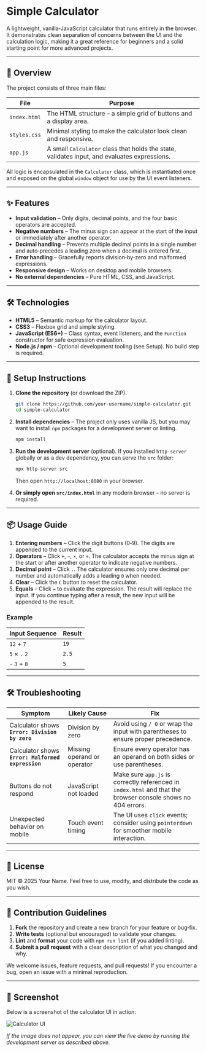 # Simple Calculator

A lightweight, vanilla‑JavaScript calculator that runs entirely in the browser. It demonstrates clean separation of concerns between the UI and the calculation logic, making it a great reference for beginners and a solid starting point for more advanced projects.

---

## 📖 Overview

The project consists of three main files:

| File | Purpose |
|------|---------|
| `index.html` | The HTML structure – a simple grid of buttons and a display area. |
| `styles.css` | Minimal styling to make the calculator look clean and responsive. |
| `app.js` | A small `Calculator` class that holds the state, validates input, and evaluates expressions.

All logic is encapsulated in the `Calculator` class, which is instantiated once and exposed on the global `window` object for use by the UI event listeners.

---

## ✨ Features

- **Input validation** – Only digits, decimal points, and the four basic operators are accepted.
- **Negative numbers** – The minus sign can appear at the start of the input or immediately after another operator.
- **Decimal handling** – Prevents multiple decimal points in a single number and auto‑precedes a leading zero when a decimal is entered first.
- **Error handling** – Gracefully reports division‑by‑zero and malformed expressions.
- **Responsive design** – Works on desktop and mobile browsers.
- **No external dependencies** – Pure HTML, CSS, and JavaScript.

---

## 🛠️ Technologies

- **HTML5** – Semantic markup for the calculator layout.
- **CSS3** – Flexbox grid and simple styling.
- **JavaScript (ES6+)** – Class syntax, event listeners, and the `Function` constructor for safe expression evaluation.
- **Node.js / npm** – Optional development tooling (see Setup). No build step is required.

---

## 🚀 Setup Instructions

1. **Clone the repository** (or download the ZIP). 
   ```bash
   git clone https://github.com/your-username/simple-calculator.git
   cd simple-calculator
   ```

2. **Install dependencies** – The project only uses vanilla JS, but you may want to install `npm` packages for a development server or linting.
   ```bash
   npm install
   ```

3. **Run the development server** (optional). If you installed `http-server` globally or as a dev dependency, you can serve the `src` folder:
   ```bash
   npx http-server src
   ```
   Then open `http://localhost:8080` in your browser.

4. **Or simply open `src/index.html`** in any modern browser – no server is required.

---

## 📦 Usage Guide

1. **Entering numbers** – Click the digit buttons (0‑9). The digits are appended to the current input.
2. **Operators** – Click `+`, `–`, `×`, or `÷`. The calculator accepts the minus sign at the start or after another operator to indicate negative numbers.
3. **Decimal point** – Click `.`. The calculator ensures only one decimal per number and automatically adds a leading `0` when needed.
4. **Clear** – Click the `C` button to reset the calculator.
5. **Equals** – Click `=` to evaluate the expression. The result will replace the input. If you continue typing after a result, the new input will be appended to the result.

### Example

| Input Sequence | Result |
|----------------|--------|
| `12` + `7` | `19` |
| `5` × `.` `2` | `2.5` |
| `-` `3` + `8` | `5` |

---

## 🛠️ Troubleshooting

| Symptom | Likely Cause | Fix |
|---------|--------------|-----|
| Calculator shows **`Error: Division by zero`** | Division by zero | Avoid using `/ 0` or wrap the input with parentheses to ensure proper precedence. |
| Calculator shows **`Error: Malformed expression`** | Missing operand or operator | Ensure every operator has an operand on both sides or use parentheses. |
| Buttons do not respond | JavaScript not loaded | Make sure `app.js` is correctly referenced in `index.html` and that the browser console shows no 404 errors. |
| Unexpected behavior on mobile | Touch event timing | The UI uses `click` events; consider using `pointerdown` for smoother mobile interaction. |

---

## 📄 License

MIT © 2025 Your Name. Feel free to use, modify, and distribute the code as you wish.

---

## 🤝 Contribution Guidelines

1. **Fork** the repository and create a new branch for your feature or bug‑fix.
2. **Write tests** (optional but encouraged) to validate your changes.
3. **Lint** and **format** your code with `npm run lint` (if you added linting).
4. **Submit a pull request** with a clear description of what you changed and why.

We welcome issues, feature requests, and pull requests! If you encounter a bug, open an issue with a minimal reproduction.

---

## 📸 Screenshot

Below is a screenshot of the calculator UI in action:

![Calculator UI](./calculator-screenshot.png)

*If the image does not appear, you can view the live demo by running the development server as described above.*
